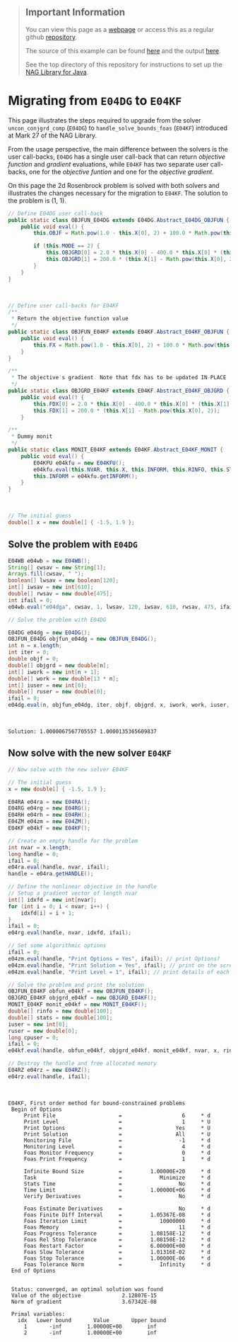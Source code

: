 > ## Important Information
> You can view this page as a [webpage](https://numericalalgorithmsgroup.github.io/NAGJavaExamples/FOAS/migration) or access this as a regular github [repository](https://github.com/numericalalgorithmsgroup/NAGJavaExamples/tree/main/FOAS/migration).
>
> The source of this example can be found [here](https://numericalalgorithmsgroup.github.io/NAGJavaExamples/FOAS/migration/Migration_E04DG_E04KF.java) and the output [here](https://github.com/numericalalgorithmsgroup/NAGJavaExamples/tree/main/FOAS/migration/output.txt).
>
> See the top directory of this repository for instructions to set up the [NAG Library for Java](https://github.com/numericalalgorithmsgroup/NAGJavaExamples).

# Migrating from `E04DG` to `E04KF`

This page illustrates the steps required to upgrade from the solver `uncon_conjgrd_comp` (`E04DG`) to `handle_solve_bounds_foas` (`E04KF`) introduced at Mark 27 of the NAG Library.

From the usage perspective, the main difference between the solvers is the user call-backs,
`E04DG` has a single user call-back that can return *objective 
function* and *gradient* evaluations, while `E04KF` has two separate user call-backs, 
one for the *objective funtion* and one for the *objective gradient*.

On this page the 2d Rosenbrock problem is solved with both solvers and illustrates the changes necessary for the migration to `E04KF`. The solution to the problem is (1, 1).

```java
// Define E04DG user call-back
public static class OBJFUN_E04DG extends E04DG.Abstract_E04DG_OBJFUN {
    public void eval() {
        this.OBJF = Math.pow(1.0 - this.X[0], 2) + 100.0 * Math.pow(this.X[1] - Math.pow(this.X[0], 2), 2);

        if (this.MODE == 2) {
            this.OBJGRD[0] = 2.0 * this.X[0] - 400.0 * this.X[0] * (this.X[1] - Math.pow(this.X[0], 2)) - 2.0;
            this.OBJGRD[1] = 200.0 * (this.X[1] - Math.pow(this.X[0], 2));
        }
    }
}
```

<br/>

```java
// Define user call-backs for E04KF
/**
 * Return the objective function value
 */
public static class OBJFUN_E04KF extends E04KF.Abstract_E04KF_OBJFUN {
    public void eval() {
        this.FX = Math.pow(1.0 - this.X[0], 2) + 100.0 * Math.pow(this.X[1] - Math.pow(this.X[0], 2), 2);
    }
}

/**
 * The objective's gradient. Note that fdx has to be updated IN-PLACE
 */
public static class OBJGRD_E04KF extends E04KF.Abstract_E04KF_OBJGRD {
    public void eval() {
        this.FDX[0] = 2.0 * this.X[0] - 400.0 * this.X[0] * (this.X[1] - Math.pow(this.X[0], 2)) - 2.0;
        this.FDX[1] = 200.0 * (this.X[1] - Math.pow(this.X[0], 2));
    }

/**
 * Dummy monit
 */
public static class MONIT_E04KF extends E04KF.Abstract_E04KF_MONIT {
    public void eval() {
        E04KFU e04kfu = new E04KFU();
        e04kfu.eval(this.NVAR, this.X, this.INFORM, this.RINFO, this.STATS, this.IUSER, this.RUSER, this.CPUSER);
        this.INFORM = e04kfu.getINFORM();
    }
}
```

<br/>

```java
// The initial guess
double[] x = new double[] { -1.5, 1.9 };
```

## Solve the problem with `E04DG`

```java
E04WB e04wb = new E04WB();
String[] cwsav = new String[1];
Arrays.fill(cwsav, " ");
boolean[] lwsav = new boolean[120];
int[] iwsav = new int[610];
double[] rwsav = new double[475];
int ifail = 0;
e04wb.eval("e04dga", cwsav, 1, lwsav, 120, iwsav, 610, rwsav, 475, ifail);

// Solve the problem with E04DG

E04DG e04dg = new E04DG();
OBJFUN_E04DG objfun_e04dg = new OBJFUN_E04DG();
int n = x.length;
int iter = 0;
double objf = 0;
double[] objgrd = new double[n];
int[] iwork = new int[n + 1];
double[] work = new double[13 * n];
int[] iuser = new int[0];
double[] ruser = new double[0];
ifail = 0;
e04dg.eval(n, objfun_e04dg, iter, objf, objgrd, x, iwork, work, iuser, ruser, lwsav, iwsav, rwsav, ifail);
```

<br/>

```
Solution: 1.0000067567705557 1.0000135365609837
```

## Now solve with the new solver `E04KF`

```java
// Now solve with the new solver E04KF

// The initial guess
x = new double[] { -1.5, 1.9 };

E04RA e04ra = new E04RA();
E04RG e04rg = new E04RG();
E04RH e04rh = new E04RH();
E04ZM e04zm = new E04ZM();
E04KF e04kf = new E04KF();

// Create an empty handle for the problem
int nvar = x.length;
long handle = 0;
ifail = 0;
e04ra.eval(handle, nvar, ifail);
handle = e04ra.getHANDLE();

// Define the nonlinear objective in the handle
// Setup a gradient vector of length nvar
int[] idxfd = new int[nvar];
for (int i = 0; i < nvar; i++) {
    idxfd[i] = i + 1;
}
ifail = 0;
e04rg.eval(handle, nvar, idxfd, ifail);

// Set some algorithmic options
ifail = 0;
e04zm.eval(handle, "Print Options = Yes", ifail); // print Options?
e04zm.eval(handle, "Print Solution = Yes", ifail); // print on the screen the solution point X
e04zm.eval(handle, "Print Level = 1", ifail); // print details of each iteration (screen)

// Solve the problem and print the solution
OBJFUN_E04KF obfun_e04kf = new OBJFUN_E04KF();
OBJGRD_E04KF objgrd_e04kf = new OBJGRD_E04KF();
MONIT_E04KF monit_e04kf = new MONIT_E04KF();
double[] rinfo = new double[100];
double[] stats = new double[100];
iuser = new int[0];
ruser = new double[0];
long cpuser = 0;
ifail = 0;
e04kf.eval(handle, obfun_e04kf, objgrd_e04kf, monit_e04kf, nvar, x, rinfo, stats, iuser, ruser, cpuser, ifail);

// Destroy the handle and free allocated memory
E04RZ e04rz = new E04RZ();
e04rz.eval(handle, ifail);
```

<br/>

```
E04KF, First order method for bound-constrained problems                       
 Begin of Options                                                               
     Print File                    =                   6     * d                
     Print Level                   =                   1     * U                
     Print Options                 =                 Yes     * U                
     Print Solution                =                 All     * U                
     Monitoring File               =                  -1     * d                
     Monitoring Level              =                   4     * d                
     Foas Monitor Frequency        =                   0     * d                
     Foas Print Frequency          =                   1     * d                
 
     Infinite Bound Size           =         1.00000E+20     * d                
     Task                          =            Minimize     * d                
     Stats Time                    =                  No     * d                
     Time Limit                    =         1.00000E+06     * d                
     Verify Derivatives            =                  No     * d                
 
     Foas Estimate Derivatives     =                  No     * d                
     Foas Finite Diff Interval     =         1.05367E-08     * d                
     Foas Iteration Limit          =            10000000     * d                
     Foas Memory                   =                  11     * d                
     Foas Progress Tolerance       =         1.08158E-12     * d                
     Foas Rel Stop Tolerance       =         1.08158E-12     * d                
     Foas Restart Factor           =         6.00000E+00     * d                
     Foas Slow Tolerance           =         1.01316E-02     * d                
     Foas Stop Tolerance           =         1.00000E-06     * d                
     Foas Tolerance Norm           =            Infinity     * d                
 End of Options                                                                 
                                                                                
                                                                                                    
 Status: converged, an optimal solution was found                                                   
 Value of the objective             2.12807E-15                                                     
 Norm of gradient                   3.67342E-08                                                     
                                                                                
 Primal variables:                                                              
   idx   Lower bound       Value       Upper bound                              
     1       -inf        1.00000E+00        inf                                 
     2       -inf        1.00000E+00        inf                                 
```
